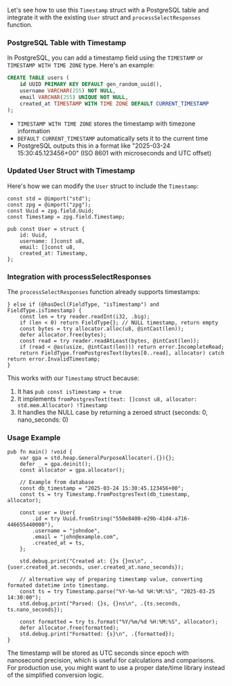 Let's see how to use this `Timestamp` struct with a PostgreSQL table and integrate it with the existing `User` struct and `processSelectResponses` function.

### PostgreSQL Table with Timestamp

In PostgreSQL, you can add a timestamp field using the `TIMESTAMP` or `TIMESTAMP WITH TIME ZONE` type. Here's an example:

```sql
CREATE TABLE users (
    id UUID PRIMARY KEY DEFAULT gen_random_uuid(),
    username VARCHAR(255) NOT NULL,
    email VARCHAR(255) UNIQUE NOT NULL,
    created_at TIMESTAMP WITH TIME ZONE DEFAULT CURRENT_TIMESTAMP
);
```

- `TIMESTAMP WITH TIME ZONE` stores the timestamp with timezone information
- `DEFAULT CURRENT_TIMESTAMP` automatically sets it to the current time
- PostgreSQL outputs this in a format like "2025-03-24 15:30:45.123456+00" (ISO 8601 with microseconds and UTC offset)

### Updated User Struct with Timestamp

Here's how we can modify the `User` struct to include the `Timestamp`:

```zig
const std = @import("std");
const zpg = @import("zpg");
const Uuid = zpg.field.Uuid;
const Timestamp = zpg.field.Timestamp;

pub const User = struct {
    id: Uuid,
    username: []const u8,
    email: []const u8,
    created_at: Timestamp,
};
```

### Integration with processSelectResponses

The `processSelectResponses` function already supports timestamps:

```zig
} else if (@hasDecl(FieldType, "isTimestamp") and FieldType.isTimestamp) {
    const len = try reader.readInt(i32, .big);
    if (len < 0) return FieldType{}; // NULL timestamp, return empty
    const bytes = try allocator.alloc(u8, @intCast(len));
    defer allocator.free(bytes);
    const read = try reader.readAtLeast(bytes, @intCast(len));
    if (read < @as(usize, @intCast(len))) return error.IncompleteRead;
    return FieldType.fromPostgresText(bytes[0..read], allocator) catch return error.InvalidTimestamp;
}
```

This works with our `Timestamp` struct because:
1. It has `pub const isTimestamp = true`
2. It implements `fromPostgresText(text: []const u8, allocator: std.mem.Allocator) !Timestamp`
3. It handles the NULL case by returning a zeroed struct (seconds: 0, nano_seconds: 0)

### Usage Example

```zig
pub fn main() !void {
    var gpa = std.heap.GeneralPurposeAllocator(.{}){};
    defer _ = gpa.deinit();
    const allocator = gpa.allocator();

    // Example from database
    const db_timestamp = "2025-03-24 15:30:45.123456+00";
    const ts = try Timestamp.fromPostgresText(db_timestamp, allocator);

    const user = User{
        .id = try Uuid.fromString("550e8400-e29b-41d4-a716-446655440000"),
        .username = "johndoe",
        .email = "john@example.com",
        .created_at = ts,
    };

    std.debug.print("Created at: {}s {}ns\n", .{user.created_at.seconds, user.created_at.nano_seconds});

    // alternative way of preparing timestamp value, converting formated datetime into timestamp.
    const ts = try Timestamp.parse("%Y-%m-%d %H:%M:%S", "2025-03-25 14:30:00");
    std.debug.print("Parsed: {}s, {}ns\n", .{ts.seconds, ts.nano_seconds});

    const formatted = try ts.format("%Y/%m/%d %H:%M:%S", allocator);
    defer allocator.free(formatted);
    std.debug.print("Formatted: {s}\n", .{formatted});
}
```

The timestamp will be stored as UTC seconds since epoch with nanosecond precision, which is useful for calculations and comparisons. For production use, you might want to use a proper date/time library instead of the simplified conversion logic.
